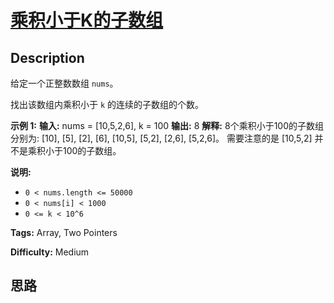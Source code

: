 # [乘积小于K的子数组][title]

## Description

给定一个正整数数组 `nums`。

找出该数组内乘积小于 `k` 的连续的子数组的个数。

**示例 1:**
            **输入:** nums = [10,5,2,6], k = 100    **输出:** 8    **解释:** 8个乘积小于100的子数组分别为: [10], [5], [2], [6], [10,5], [5,2], [2,6], [5,2,6]。    需要注意的是 [10,5,2] 并不是乘积小于100的子数组。    

**说明:**

  * `0 < nums.length <= 50000`
  * `0 < nums[i] < 1000`
  * `0 <= k < 10^6`


**Tags:** Array, Two Pointers

**Difficulty:** Medium

## 思路

[title]: https://leetcode-cn.com/problems/subarray-product-less-than-k
